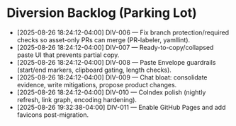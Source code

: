 <!-- status: stub; target: 150+ words -->
<!-- status: stub; target: 150+ words -->
<!-- status: stub; target: 150+ words -->
<!-- status: stub; target: 150+ words -->
<!-- status: stub; target: 150+ words -->
<!-- status: stub; target: 150+ words -->
# Diversion Backlog (Parking Lot)

* [2025-08-26 18:24:12-04:00] DIV-006 — Fix branch protection/required checks so asset-only PRs can merge (PR-labeler, yamllint).
* [2025-08-26 18:24:12-04:00] DIV-007 — Ready-to-copy/collapsed paste UI that prevents partial copy.
* [2025-08-26 18:24:12-04:00] DIV-008 — Paste Envelope guardrails (start/end markers, clipboard gating, length checks).
* [2025-08-26 18:24:12-04:00] DIV-009 — Chat bloat: consolidate evidence, write mitigations, propose product changes.
* [2025-08-26 18:24:12-04:00] DIV-010 — CoIndex polish (nightly refresh, link graph, encoding hardening).
* [2025-08-26 19:32:38-04:00] DIV-011 — Enable GitHub Pages and add favicons post-migration.






